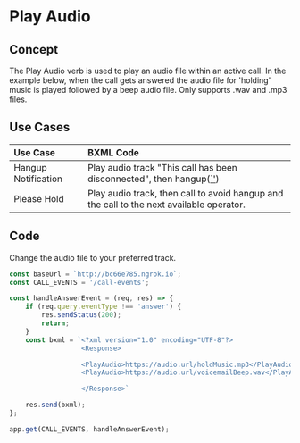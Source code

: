 # Play Audio

## Concept
The Play Audio verb is used to play an audio file within an active call. 
In the example below, when the call gets answered the audio file for 'holding' music is played followed by a beep audio file.
Only supports .wav and .mp3 files.

## Use Cases

| Use Case                                    | BXML Code                                                 |
|:--------------------------------------------|:----------------------------------------------------------|
| Hangup Notification | Play audio track "This call has been disconnected", then hangup([`</Hangup>'](../verbs/hangup.md)) |
| Please Hold | Play audio track, then call [</Redirect>](../verbs/redirect.md) to avoid hangup and [</Transfer>](../verbs/transfer.md) the call to the next available operator.|


## Code
Change the audio file to your preferred track.

```js
const baseUrl = `http://bc66e785.ngrok.io`;
const CALL_EVENTS = '/call-events';

const handleAnswerEvent = (req, res) => {
    if (req.query.eventType !== 'answer') {
        res.sendStatus(200);
        return;
    }
    const bxml = `<?xml version="1.0" encoding="UTF-8"?>
                  <Response>

                  <PlayAudio>https://audio.url/holdMusic.mp3</PlayAudio>
                  <PlayAudio>https://audio.url/voicemailBeep.wav</PlayAudio>

                  </Response>`

    res.send(bxml);
};

app.get(CALL_EVENTS, handleAnswerEvent);
```